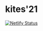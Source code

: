 # kites'21

[![Netlify Status](https://api.netlify.com/api/v1/badges/931e18c4-dbe9-497f-9801-e4ea807c2cdc/deploy-status)](https://app.netlify.com/sites/kites21/deploys)
